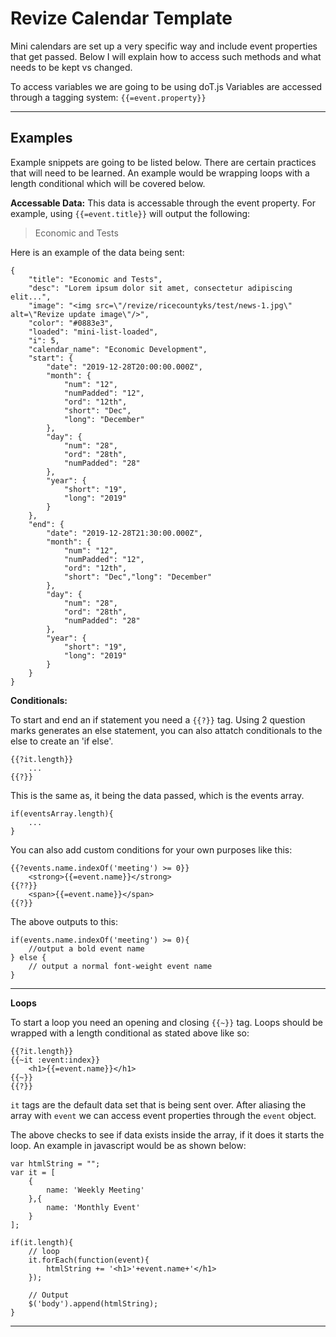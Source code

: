 # Revize Calendar Template
Mini calendars are set up a very specific way and include event properties that get passed. Below I will explain how to access such methods and what needs to be kept vs changed.

To access variables we are going to be using doT.js
Variables are accessed through a tagging system: `{{=event.property}}`

---

## Examples
Example snippets are going to be listed below. There are certain practices that will need to be learned. An example would be wrapping loops with a length conditional which will be covered below.

**Accessable Data:**
This data is accessable through the event property. For example, using `{{=event.title}}` will output the following:
>Economic and Tests

Here is an example of the data being sent:

```
{
    "title": "Economic and Tests",
    "desc": "Lorem ipsum dolor sit amet, consectetur adipiscing elit...",
    "image": "<img src=\"/revize/ricecountyks/test/news-1.jpg\" alt=\"Revize update image\"/>",
    "color": "#0883e3",
    "loaded": "mini-list-loaded",
    "i": 5,
    "calendar_name": "Economic Development",
    "start": {
        "date": "2019-12-28T20:00:00.000Z",
        "month": {
            "num": "12",
            "numPadded": "12",
            "ord": "12th",
            "short": "Dec",
            "long": "December"
        },
        "day": {
            "num": "28",
            "ord": "28th",
            "numPadded": "28"
        },
        "year": {
            "short": "19",
            "long": "2019"
        }
    },
    "end": {
        "date": "2019-12-28T21:30:00.000Z",
        "month": {
            "num": "12",
            "numPadded": "12",
            "ord": "12th",
            "short": "Dec","long": "December"
        },
        "day": {
            "num": "28",
            "ord": "28th",
            "numPadded": "28"
        },
        "year": {
            "short": "19",
            "long": "2019"
        }
    }
}
```

**Conditionals:** 

To start and end an if statement you need a `{{?}}` tag. Using 2 question marks generates an else statement, you can also attatch conditionals to the else to create an 'if else'.
```
{{?it.length}}
    ...
{{?}}
```
This is the same as, it being the data passed, which is the events array.
```
if(eventsArray.length){
    ...
}
```
You can also add custom conditions for your own purposes like this:

```
{{?events.name.indexOf('meeting') >= 0}}
    <strong>{{=event.name}}</strong>
{{??}}
    <span>{{=event.name}}</span>
{{?}}
```

The above outputs to this:
```
if(events.name.indexOf('meeting') >= 0){
    //output a bold event name
} else {
    // output a normal font-weight event name
}
```

---

**Loops**

To start a loop you need an opening and closing `{{~}}` tag. Loops should be wrapped with a length conditional as stated above like so:
```
{{?it.length}}
{{~it :event:index}}
    <h1>{{=event.name}}</h1>
{{~}}
{{?}}
```

`it` tags are the default data set that is being sent over. After aliasing the array with `event` we can access event properties through the `event` object.

The above checks to see if data exists inside the array, if it does it starts the loop. An example in javascript would be as shown below:
```
var htmlString = "";
var it = [
    {
        name: 'Weekly Meeting'
    },{ 
        name: 'Monthly Event'
    }
];

if(it.length){
    // loop
    it.forEach(function(event){
        htmlString += '<h1>'+event.name+'</h1>
    });

    // Output
    $('body').append(htmlString);
}
```

---